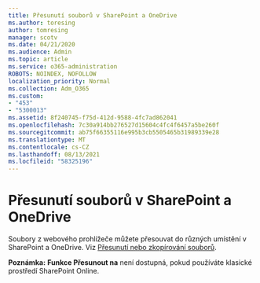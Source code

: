 ```yaml
---
title: Přesunutí souborů v SharePoint a OneDrive
ms.author: toresing
author: tomresing
manager: scotv
ms.date: 04/21/2020
ms.audience: Admin
ms.topic: article
ms.service: o365-administration
ROBOTS: NOINDEX, NOFOLLOW
localization_priority: Normal
ms.collection: Adm_O365
ms.custom:
- "453"
- "5300013"
ms.assetid: 8f240745-f75d-412d-9588-4fc7ad862041
ms.openlocfilehash: 7c30a914bb276527d15604c4fc4f6457a5be260f
ms.sourcegitcommit: ab75f66355116e995b3cb5505465b31989339e28
ms.translationtype: MT
ms.contentlocale: cs-CZ
ms.lasthandoff: 08/13/2021
ms.locfileid: "58325196"
---
```

# <a name="move-files-in-sharepoint-and-onedrive"></a>Přesunutí souborů v SharePoint a OneDrive

Soubory z webového prohlížeče můžete přesouvat do různých umístění v SharePoint a OneDrive. Viz [Přesunutí nebo zkopírování souborů](https://support.microsoft.com/office/move-or-copy-files-in-sharepoint-00e2f483-4df3-46be-a861-1f5f0c1a87bc?ui=en-US&rs=en-US&ad=US).


**Poznámka:** **Funkce Přesunout na** není dostupná, pokud používáte klasické prostředí SharePoint Online.
  
